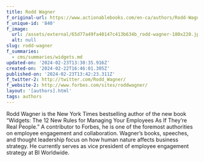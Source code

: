```yaml
---
title: Rodd Wagner
f_original-url: https://www.actionablebooks.com/en-ca/authors/Rodd-Wagner/
f_unique-id: '840'
f_image:
  url: /assets/external/65d77a49fa40147c413b634b_rodd-wagner-180x220.jpeg
  alt: null
slug: rodd-wagner
f_summaries:
  - cms/summaries/widgets.md
updated-on: '2024-02-23T13:30:35.916Z'
created-on: '2024-02-22T16:46:01.305Z'
published-on: '2024-02-23T13:42:23.311Z'
f_twitter-2: http://twitter.com/Rodd_Wagner/
f_website-2: http://www.forbes.com/sites/roddwagner/
layout: '[authors].html'
tags: authors
---
```


Rodd Wagner is the New York Times bestselling author of the new book “Widgets: The 12 New Rules for Managing Your Employees As If They’re Real People.” A contributor to Forbes, he is one of the foremost authorities on employee engagement and collaboration. Wagner’s books, speeches, and thought leadership focus on how human nature affects business strategy. He currently serves as vice president of employee engagement strategy at BI Worldwide.
